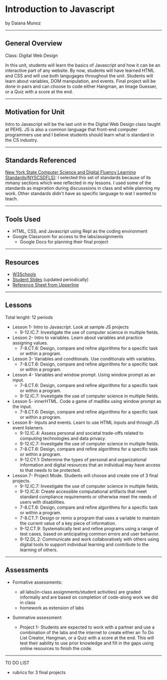 # Introduction to Javascript
by Daiana Munoz

-----

## General Overview
<!--(include here description of unit, what class(es) it fits into, when...)-->
Class: Digital Web Design

In this unit, students will learn the basics of Javascript and how it can be an interactive part of any website. By now, students will have learned HTML and CSS 
and will use both langugages throughout the unit. Students will learn about variables, DOM manipulation, and events. Final project will be done in pairs and can choose to code either Hangman, an Image Guesser, or a Quiz with a score at the end.

---

## Motivation for Unit
<!--(why have you decided to make this?)-->
Intro to Javascript will be the last unit in the Digital Web Design class taught at PEHS. JS is also a common language that front-end computer programmers use and I believe students should learn what is standard in the CS industry.

---

## Standards Referenced
<!--(select one of the standards sets reviewed in class (CSTA, NY, MA, RI), include a link and a brief explanation as to why you selected that set)-->
[New York State Computer Science and Digital Fluency Learning Standards(NYSCSDFLS)](http://www.nysed.gov/common/nysed/files/programs/curriculum-instruction/computer-science-digital-fluency-standards-k-12.pdf): I selected this set of standards because of its mmany sections which wee reflected in my lessons. I used some of the standards as inspiration during discusssions in class and while planning my work. Other standards didn't have as specific language to wat I wanted to teach.

---

## Tools Used
* HTML, CSS, and Javascript using Repl as the coding environment
* Google Classroom for access to the labs/assignments
  * Google Docs for planning their final project

---

## Resources
* [W3Schools](http://w3schools.com/)
* [Student Slides](https://docs.google.com/presentation/d/1Bj1zuknxTlWu1_b014lqL6UkduuS1iy1jdFcpv7hdYI/edit?usp=sharing) (updated periodically)
* [Reference Sheet from Upperline](https://github.com/upperlinecode/html-css-js-reference)

---

## Lessons
<!--(list each lesson with main topic(s))-->
Total lenght: 12 periods
* Lesson 1- Intro to Javascript. Look at sample JS projects
  * 9-12.IC.7: Investigate the use of computer science in multiple fields.
* Lesson 2- Intro to variables. Learn about variables and practice assigning values.
  * 7-8.CT.6: Design, compare and refine algorithms for a specific task or within a program.
* Lesson 3- Variables and conditionals. Use conditionals with variables.
  * 7-8.CT.6: Design, compare and refine algorithms for a specific task or within a program.
* Lesson 4- Variables and window prompt. Using window prompt as an input.
  * 7-8.CT.6: Design, compare and refine algorithms for a specific task or within a program.
  * 9-12.IC.7: Investigate the use of computer science in multiple fields.
* Lesson 5- innerHTML. Code a game of madlibs using window prompt as the input.
  * 7-8.CT.6: Design, compare and refine algorithms for a specific task or within a program.
* Lesson 6- Inputs and events. Learn to use HTML inputs and through JS event listeners.
  * 9-12.IC.4: Assess personal and societal trade-offs related to computing technologies and data privacy.
  * 9-12.IC.7: Investigate the use of computer science in multiple fields.
  * 7-8.CT.6: Design, compare and refine algorithms for a specific task or within a program.
  * 9-12.CY.1: Determine the types of personal and organizational information and digital resources that an individual may have access to that needs to be protected.
* Lesson 7- Project Mode. Students will choose and create one of 3 final projects.
  * 9-12.IC.7: Investigate the use of computer science in multiple fields.
  * 9-12.IC.6: Create accessible computational artifacts that meet standard compliance requirements or otherwise meet the needs of users with disabilities.
  * 7-8.CT.6: Design, compare and refine algorithms for a specific task or within a program.
  * 7-8.CT.7: Design or remix a program that uses a variable to maintain the current value of a key piece of information.
  * 9-12.CT.9: Systematically test and refine programs using a range of test cases, based on anticipating common errors and user behavior.
  * 9-12.DL.2: Communicate and work collaboratively with others using digital tools to support individual learning and contribute to the learning of others.

---

## Assessments
<!--(list summative and/or formative assessments used)-->
* Formative assessments:
  * all labs(in-class assignments/student activities) are graded informally and are based on completion of code-along work we did in class
  * homework as extension of labs

* Summative assessment:
  * Project 1- Students are expected to work with a partner and use a combination of the labs and the internet to create either an To Do List Creator, Hangman, or a Quiz with a score at the end. This will test their aability to use prior knowledge and fill in the gaps using online resources to finish the code.

---

TO DO LIST
- rubrics for 3 final projects
